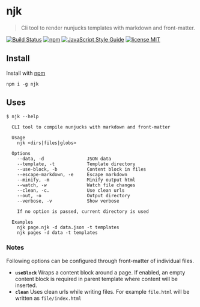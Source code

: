 # njk

> Cli tool to render nunjucks templates with markdown and front-matter.

[![Build Status](https://travis-ci.org/mohitsinghs/njk.svg)](https://travis-ci.org/mohitsinghs/njk)
[![npm](https://badge.fury.io/js/njk.svg)](http://badge.fury.io/js/njk)
[![JavaScript Style Guide](https://img.shields.io/badge/code_style-standard-brightgreen.svg)](https://standardjs.com)
[![license MIT](https://img.shields.io/badge/license-MIT-brightgreen.svg)](https://github.com/mohitsinghs/njk/blob/master/LICENSE)

## Install

Install with [npm](https://npm.im/njk)

```console
npm i -g njk
```

## Uses

```console
$ njk --help

  CLI tool to compile nunjucks with markdown and front-matter

  Usage
    njk <dirs|files|globs>

  Options
    --data, -d                JSON data
    --template, -t            Template directory
    --use-block, -b           Content block in files
    --escape-markdown, -e     Escape markdown
    --minify, -m              Minify output html
    --watch, -w               Watch file changes
    --clean, -c.              Use clean urls
    --out, -o                 Output directory
    --verbose, -v             Show verbose

    If no option is passed, current directory is used

  Examples
    njk page.njk -d data.json -t templates
    njk pages -d data -t templates
```

### Notes
Following options can be configured through front-matter of individual files.
 - __`useBlock`__ Wraps a content block around a page. If enabled, an empty content block is required in parent template where content will be inserted.
 - __`clean`__ Uses clean urls while writing files. For example `file.html` will be written as `file/index.html`
 